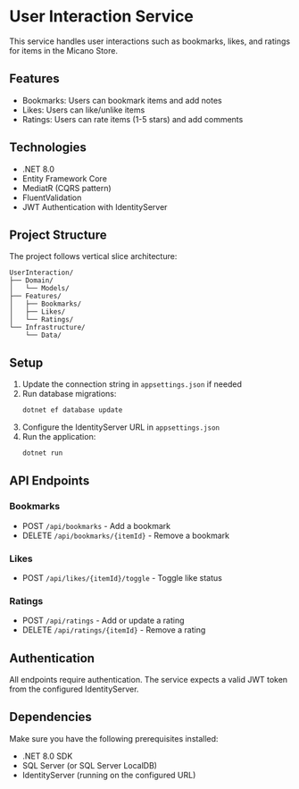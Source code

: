 # User Interaction Service

This service handles user interactions such as bookmarks, likes, and ratings for items in the Micano Store.

## Features

- Bookmarks: Users can bookmark items and add notes
- Likes: Users can like/unlike items
- Ratings: Users can rate items (1-5 stars) and add comments

## Technologies

- .NET 8.0
- Entity Framework Core
- MediatR (CQRS pattern)
- FluentValidation
- JWT Authentication with IdentityServer

## Project Structure

The project follows vertical slice architecture:

```
UserInteraction/
├── Domain/
│   └── Models/
├── Features/
│   ├── Bookmarks/
│   ├── Likes/
│   └── Ratings/
└── Infrastructure/
    └── Data/
```

## Setup

1. Update the connection string in `appsettings.json` if needed
2. Run database migrations:
   ```bash
   dotnet ef database update
   ```
3. Configure the IdentityServer URL in `appsettings.json`
4. Run the application:
   ```bash
   dotnet run
   ```

## API Endpoints

### Bookmarks
- POST `/api/bookmarks` - Add a bookmark
- DELETE `/api/bookmarks/{itemId}` - Remove a bookmark

### Likes
- POST `/api/likes/{itemId}/toggle` - Toggle like status

### Ratings
- POST `/api/ratings` - Add or update a rating
- DELETE `/api/ratings/{itemId}` - Remove a rating

## Authentication

All endpoints require authentication. The service expects a valid JWT token from the configured IdentityServer.

## Dependencies

Make sure you have the following prerequisites installed:
- .NET 8.0 SDK
- SQL Server (or SQL Server LocalDB)
- IdentityServer (running on the configured URL) 